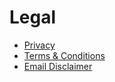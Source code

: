# Legal

- [Privacy](/legal/privacy)
- [Terms & Conditions](/legal/terms)
- [Email Disclaimer](/legal/email-disclaimer)

